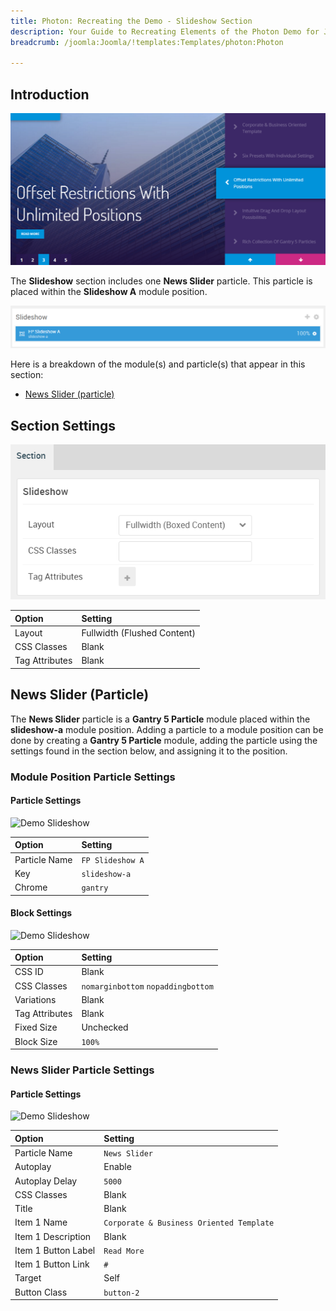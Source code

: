 ```yaml
---
title: Photon: Recreating the Demo - Slideshow Section
description: Your Guide to Recreating Elements of the Photon Demo for Joomla
breadcrumb: /joomla:Joomla/!templates:Templates/photon:Photon

---
```


## Introduction

![](assets/demo_2.png)

The **Slideshow** section includes one **News Slider** particle. This particle is placed within the **Slideshow A** module position.

![](assets/home_slideshow.png)

Here is a breakdown of the module(s) and particle(s) that appear in this section:

* [News Slider (particle)](#news-slider-(particle))

## Section Settings

![](assets/demo_slideshow_settings.png)

| Option           | Setting                     |
| :--------------- | :----------                 |
| Layout           | Fullwidth (Flushed Content) |
| CSS Classes      | Blank                       |
| Tag Attributes   | Blank                       |

## News Slider (Particle)

The **News Slider** particle is a **Gantry 5 Particle** module placed within the **slideshow-a** module position. Adding a particle to a module position can be done by creating a **Gantry 5 Particle** module, adding the particle using the settings found in the section below, and assigning it to the position.

### Module Position Particle Settings

#### Particle Settings

![Demo Slideshow](demo_slideshow_1.png)

| Option        | Setting          |
| :-----        | :-----           |
| Particle Name | `FP Slideshow A` |
| Key           | `slideshow-a`    |
| Chrome        | `gantry`         |

#### Block Settings

![Demo Slideshow](demo_slideshow_2.png)

| Option         | Setting                            |
| :-----         | :-----                             |
| CSS ID         | Blank                              |
| CSS Classes    | `nomarginbottom` `nopaddingbottom` |
| Variations     | Blank                              |
| Tag Attributes | Blank                              |
| Fixed Size     | Unchecked                          |
| Block Size     | `100%`                             |

### News Slider Particle Settings

#### Particle Settings

![Demo Slideshow](demo_slideshow_3.png)

| Option              | Setting                                  |
| :-----              | :-----                                   |
| Particle Name       | `News Slider`                            |
| Autoplay            | Enable                                   |
| Autoplay Delay      | `5000`                                   |
| CSS Classes         | Blank                                    |
| Title               | Blank                                    |
| Item 1 Name         | `Corporate & Business Oriented Template` |
| Item 1 Description  | Blank                                    |
| Item 1 Button Label | `Read More`                              |
| Item 1 Button Link  | `#`                                      |
| Target              | Self                                     |
| Button Class        | `button-2`                               |